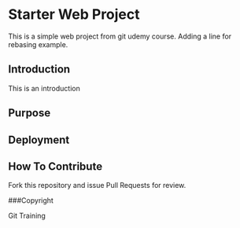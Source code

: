 # Starter Web Project

This is a simple web project from
git udemy course. Adding a line for rebasing example.

## Introduction

This is an introduction
## Purpose

## Deployment

## How To Contribute

Fork this repository and issue Pull Requests for review.

###Copyright

Git Training

